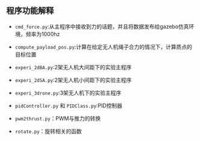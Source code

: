 ## 程序功能解释
- `cmd_force.py`:从主程序中接收到力的话题，并且将数据发布给gazebo仿真环境，频率为1000hz
- `compute_payload_pos.py`:计算在给定无人机绳子合力的情况下，计算质点的目标位置
- `experi_2dBA.py`:2架无人机大间距下的实验主程序
- `experi_2dSA.py`:2架无人机小间距下的实验主程序
- `experi_3drone.py`:3架无人机下的实验主程序

- `pidController.py` 和 `PIDClass.py`:PID控制器
- `pwm2thrust.py`：PWM与推力的转换
- `rotate.py`：旋转相关的函数
